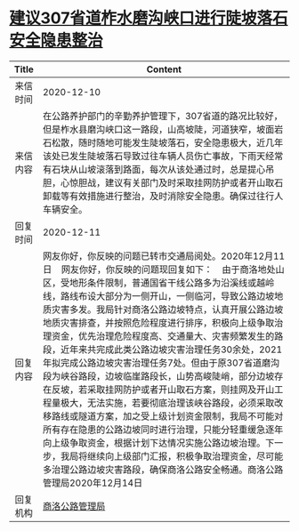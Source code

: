 # <a href="http://www.shangluo.gov.cn/zmhd/ldxxxx.jsp?urltype=leadermail.LeaderMailContentUrl&wbtreeid=1112&leadermailid=6694">建议307省道柞水磨沟峡口进行陡坡落石安全隐患整治</a>
| Title |                                                                                                                                                                                                                                               Content                                                                                                                                                                                                                                                |
|:-----:|------------------------------------------------------------------------------------------------------------------------------------------------------------------------------------------------------------------------------------------------------------------------------------------------------------------------------------------------------------------------------------------------------------------------------------------------------------------------------------------------------|
| 来信时间  | 2020-12-10                                                                                                                                                                                                                                                                                                                                                                                                                                                                                           |
| 来信内容  | 在公路养护部门的辛勤养护管理下，307省道的路况比较好，但是柞水县磨沟峡口这一路段，山高坡陡，河道狭窄，坡面岩石松散，随时随地可能发生陡坡落石，安全隐患极大，近几年该处已发生陡坡落石导致过往车辆人员伤亡事故，下雨天经常有石块从山坡滚落到路面，每次从该处通过时，总是提心吊胆，心惊胆战，建议有关部门及时采取挂网防护或者开山取石卸载等有效措施进行整治，及时消除安全隐患。确保过往行人车辆安全。                                                                                                                                                                                                                                                                                                   |
| 回复时间  | 2020-12-11                                                                                                                                                                                                                                                                                                                                                                                                                                                                                           |
| 回复内容  | 网友你好，你反映的问题已转市交通局阅处。2020年12月11日    网友你好，你反映的问题现回复如下：    由于商洛地处山区，受地形条件限制，普通国省干线公路多为沿溪线或越岭线，路线布设大部分为一侧开山，一侧临河，导致公路边坡地质灾害多发。我局针对商洛公路边坡特点，认真开展公路边坡地质灾害排查，并按照危险程度进行排序，积极向上级争取治理资金，优先治理危险程度高、交通量大、灾害频繁发生的路段，近年来共完成此类公路边坡灾害治理任务30余处，2021年拟完成公路边坡灾害治理任务7处。但由于原307省道磨沟段为峡谷路段，边坡临崖路段长，山势高峻陡峭，部分边坡存在反坡，若采取挂网防护或者开山取石方案，则挂网及开山工程量极大，无法实施，若要彻底治理该峡谷路段，必须采取改移路线或隧道方案，加之受上级计划资金限制，我局不可能对所有存在隐患的公路边坡同时进行治理，只能分轻重缓急逐年向上级争取资金，根据计划下达情况实施公路边坡治理。下一步，我局将继续向上级部门汇报，积极争取治理资金，尽可能多治理公路边坡灾害路段，确保商洛公路安全畅通。商洛公路管理局2020年12月14日 |
| 回复机构  | <a href="../../categories/agencies/商洛公路管理局.md">商洛公路管理局</a>                                                                                                                                                                                                                                                                                                                                                                                                                                           |